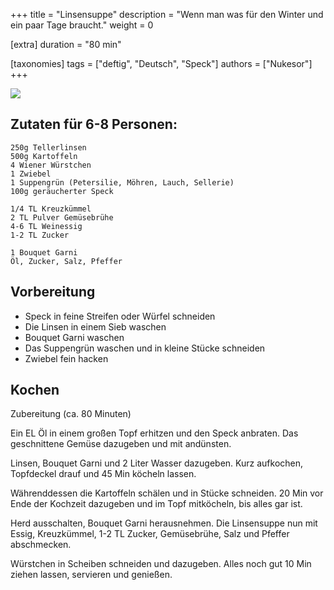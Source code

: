 +++
title = "Linsensuppe"
description = "Wenn man was für den Winter und ein paar Tage braucht."
weight = 0

[extra]
duration = "80 min"

[taxonomies]
tags = ["deftig", "Deutsch", "Speck"]
authors = ["Nukesor"]
+++


<div class="image" alt="Linsensuppe">
    <img src="/kochen/Linsensuppe.jpg" style="width:auto;"></img>
</div>

## Zutaten für 6-8 Personen:

```
250g Tellerlinsen
500g Kartoffeln
4 Wiener Würstchen
1 Zwiebel
1 Suppengrün (Petersilie, Möhren, Lauch, Sellerie)
100g geräucherter Speck

1/4 TL Kreuzkümmel
2 TL Pulver Gemüsebrühe
4-6 TL Weinessig
1-2 TL Zucker

1 Bouquet Garni
Öl, Zucker, Salz, Pfeffer
```

## Vorbereitung

- Speck in feine Streifen oder Würfel schneiden
- Die Linsen in einem Sieb waschen
- Bouquet Garni waschen
- Das Suppengrün waschen und in kleine Stücke schneiden
- Zwiebel fein hacken

## Kochen

Zubereitung (ca. 80 Minuten)

Ein EL Öl in einem großen Topf erhitzen und den Speck anbraten.
Das geschnittene Gemüse dazugeben und mit andünsten.

Linsen, Bouquet Garni und 2 Liter Wasser dazugeben.
Kurz aufkochen, Topfdeckel drauf und 45 Min köcheln lassen.

Währenddessen die Kartoffeln schälen und in Stücke schneiden.
20 Min vor Ende der Kochzeit dazugeben und im Topf mitköcheln, bis alles gar ist.

Herd ausschalten, Bouquet Garni herausnehmen.
Die Linsensuppe nun mit Essig, Kreuzkümmel, 1-2 TL Zucker, Gemüsebrühe, Salz und Pfeffer abschmecken.

Würstchen in Scheiben schneiden und dazugeben.
Alles noch gut 10 Min ziehen lassen, servieren und genießen.

